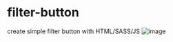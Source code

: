 # filter-button
create simple filter button with HTML/SASS/JS
![image](https://github.com/codebugs70/filter-button/assets/127585158/3c35ed7a-d8c4-41ed-9587-e556d5158068)
